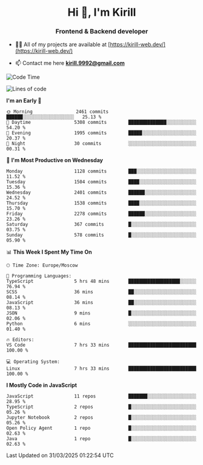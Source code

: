<h1 align="center">Hi 👋, I'm Kirill</h1>
<h3 align="center">Frontend & Backend developer</h3>

- 👨‍💻 All of my projects are available at [https://kirill-web.dev/](https://kirill-web.dev/)

- 📫 Contact me here **kirill.9992@gmail.com**











<!--START_SECTION:waka-->
![Code Time](http://img.shields.io/badge/Code%20Time-2%2C187%20hrs%2019%20mins-blue)

![Lines of code](https://img.shields.io/badge/From%20Hello%20World%20I%27ve%20Written-5.6%20million%20lines%20of%20code-blue)

**I'm an Early 🐤** 

```text
🌞 Morning                2461 commits        ██████░░░░░░░░░░░░░░░░░░░   25.13 % 
🌆 Daytime                5308 commits        ██████████████░░░░░░░░░░░   54.20 % 
🌃 Evening                1995 commits        █████░░░░░░░░░░░░░░░░░░░░   20.37 % 
🌙 Night                  30 commits          ░░░░░░░░░░░░░░░░░░░░░░░░░   00.31 % 
```
📅 **I'm Most Productive on Wednesday** 

```text
Monday                   1128 commits        ███░░░░░░░░░░░░░░░░░░░░░░   11.52 % 
Tuesday                  1504 commits        ████░░░░░░░░░░░░░░░░░░░░░   15.36 % 
Wednesday                2401 commits        ██████░░░░░░░░░░░░░░░░░░░   24.52 % 
Thursday                 1538 commits        ████░░░░░░░░░░░░░░░░░░░░░   15.70 % 
Friday                   2278 commits        ██████░░░░░░░░░░░░░░░░░░░   23.26 % 
Saturday                 367 commits         █░░░░░░░░░░░░░░░░░░░░░░░░   03.75 % 
Sunday                   578 commits         █░░░░░░░░░░░░░░░░░░░░░░░░   05.90 % 
```


📊 **This Week I Spent My Time On** 

```text
🕑︎ Time Zone: Europe/Moscow

💬 Programming Languages: 
TypeScript               5 hrs 48 mins       ███████████████████░░░░░░   76.94 % 
SCSS                     36 mins             ██░░░░░░░░░░░░░░░░░░░░░░░   08.14 % 
JavaScript               36 mins             ██░░░░░░░░░░░░░░░░░░░░░░░   08.13 % 
JSON                     9 mins              █░░░░░░░░░░░░░░░░░░░░░░░░   02.06 % 
Python                   6 mins              ░░░░░░░░░░░░░░░░░░░░░░░░░   01.40 % 

🔥 Editors: 
VS Code                  7 hrs 33 mins       █████████████████████████   100.00 % 

💻 Operating System: 
Linux                    7 hrs 33 mins       █████████████████████████   100.00 % 
```

**I Mostly Code in JavaScript** 

```text
JavaScript               11 repos            ███████░░░░░░░░░░░░░░░░░░   28.95 % 
TypeScript               2 repos             █░░░░░░░░░░░░░░░░░░░░░░░░   05.26 % 
Jupyter Notebook         2 repos             █░░░░░░░░░░░░░░░░░░░░░░░░   05.26 % 
Open Policy Agent        1 repo              █░░░░░░░░░░░░░░░░░░░░░░░░   02.63 % 
Java                     1 repo              █░░░░░░░░░░░░░░░░░░░░░░░░   02.63 % 
```




 Last Updated on 31/03/2025 01:22:54 UTC
<!--END_SECTION:waka-->

